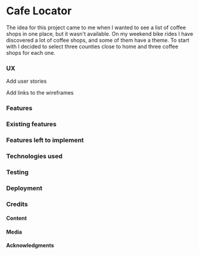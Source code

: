 # Cafe Locator

The idea for this project came to me when I wanted to see a list of coffee shops in one place, but it wasn't available. On my weekend bike rides I have discovered a lot of coffee shops, and some of them have a theme. To start with I decided to select three counties close to home and three coffee shops for each one.

### UX

Add user stories

Add links to the wireframes

### Features


### Existing features


### Features left to implement


### Technologies used


### Testing


### Deployment


### Credits


#### Content


#### Media


#### Acknowledgments
